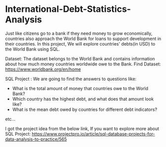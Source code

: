 # International-Debt-Statistics-Analysis

Just like citizens go to a bank if they need money to grow economically, countries also approach the World Bank for loans to support development in their countries. In this project, We will explore countries' debts(in USD) to the World Bank using SQL.

Dataset: The dataset belongs to the World Bank and contains information about how much money countries worldwide owe to the Bank.
Find Dataset: https://www.worldbank.org/en/home

SQL Project :
We are going to find the answers to questions like:

- What is the total amount of money that countries owe to the World Bank?
- Which country has the highest debt, and what does that amount look like?
- What is the mean debt owed by countries for different debt indicators? 

etc...

I got the project idea from the below link, If you want to explore more about SQL Project: 
https://www.projectpro.io/article/sql-database-projects-for-data-analysis-to-practice/565

